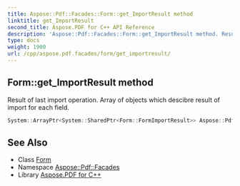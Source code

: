 ```yaml
---
title: Aspose::Pdf::Facades::Form::get_ImportResult method
linktitle: get_ImportResult
second_title: Aspose.PDF for C++ API Reference
description: 'Aspose::Pdf::Facades::Form::get_ImportResult method. Result of last import operation. Array of objects which descibre result of import for each field in C++.'
type: docs
weight: 1900
url: /cpp/aspose.pdf.facades/form/get_importresult/
---
```

## Form::get_ImportResult method


Result of last import operation. Array of objects which descibre result of import for each field.

```cpp
System::ArrayPtr<System::SharedPtr<Form::FormImportResult>> Aspose::Pdf::Facades::Form::get_ImportResult()
```

## See Also

* Class [Form](../)
* Namespace [Aspose::Pdf::Facades](../../)
* Library [Aspose.PDF for C++](../../../)
